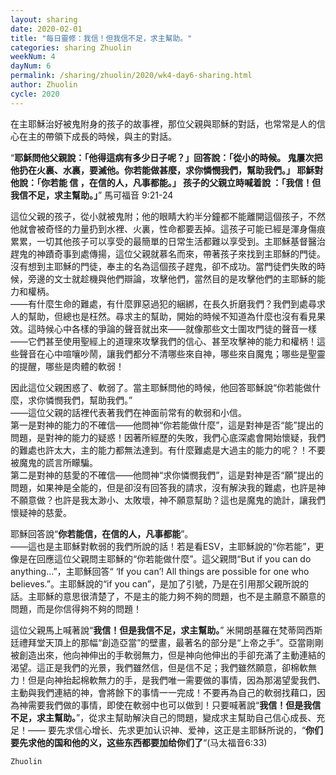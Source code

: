 ```yaml
---
layout: sharing
date: 2020-02-01
title: "每日靈修：我信！但我信不足，求主幫助。"
categories: sharing Zhuolin
weekNum: 4
dayNum: 6
permalink: /sharing/zhuolin/2020/wk4-day6-sharing.html
author: Zhuolin
cycle: 2020
---
```


在主耶穌治好被鬼附身的孩子的故事裡，那位父親與耶穌的對話，也常常是人的信心在主的帶領下成長的時候，與主的對話。  

“**耶穌問他父親說：「他得這病有多少日子呢？」回答說：「從小的時候。 鬼屢次把他扔在火裏、水裏，要滅他。你若能做甚麼，求你憐憫我們，幫助我們。」 耶穌對他說：「你若能 信 ，在信的人，凡事都能。」 孩子的父親立時喊着說 ：「我信！但我信不足，求主幫助。」**” 馬可福音 9:21-24   

這位父親的孩子，從小就被鬼附；他的眼睛大約半分鐘都不能離開這個孩子，不然他就會被奇怪的力量扔到水裡、火裏，性命都要丟掉。這孩子可能已經是渾身傷痕累累，一切其他孩子可以享受的最簡單的日常生活都難以享受到。主耶穌基督醫治趕鬼的神蹟奇事到處傳揚，這位父親就慕名而來，帶著孩子來找到主耶穌的門徒。沒有想到主耶穌的門徒，奉主的名為這個孩子趕鬼，卻不成功。當門徒們失敗的時候，旁邊的文士就趁機與他們辯論，攻擊他們，當然目的是攻擊他們的主耶穌的能力和權柄。  
——有什麼生命的難處，有什麼罪惡過犯的綑綁，在長久折磨我們？我們到處尋求人的幫助，但總也是枉然。尋求主的幫助，開始的時候不知道為什麼也沒有看見果效。這時候心中各樣的爭論的聲音就出來——就像那些文士圍攻門徒的聲音一樣——它們甚至使用聖經上的道理來攻擊我們的信心、甚至攻擊神的能力和權柄！這些聲音在心中喧嚷吵鬧，讓我們都分不清哪些來自神，哪些來自魔鬼；哪些是聖靈的提醒，哪些是肉體的軟弱！  

因此這位父親困惑了、軟弱了。當主耶穌問他的時候，他回答耶穌說“你若能做什麼，求你憐憫我們，幫助我們。”  
——這位父親的話裡代表著我們在神面前常有的軟弱和小信。  
第一是對神的能力的不確信——他問神“你若能做什麼”，這是對神是否“能”提出的問題，是對神的能力的疑惑！因著所經歷的失敗，我們心底深處會開始懷疑，我們的難處也許太大，主的能力都無法達到。有什麼難處是大過主的能力的呢？！不要被魔鬼的謊言所矇騙。  
第二是對神的慈愛的不確信——他問神“求你憐憫我們”，這是對神是否“願”提出的問題，如果神是全能的，但是卻沒有回答我的請求，沒有解決我的難處，也許是神不願意做？也許是我太渺小、太敗壞，神不願意幫助？這也是魔鬼的詭計，讓我們懷疑神的慈愛。  

耶穌回答說“**你若能信，在信的人，凡事都能**”。  
——這也是主耶穌對軟弱的我們所說的話！若是看ESV，主耶穌說的“你若能”，更像是在回應這位父親問主耶穌的“你若能做什麼”。這父親問“But if you can do anything...”，主耶穌回答“ ‘If you can’! All things are possible for one who believes.”。主耶穌說的“if you can”，是加了引號，乃是在引用那父親所說的話。主耶穌的意思很清楚了，不是主的能力夠不夠的問題，也不是主願意不願意的問題，而是你信得夠不夠的問題！  

這位父親馬上喊著說“**我信！但是我信不足，求主幫助。**” 米開朗基羅在梵蒂岡西斯廷禮拜堂天頂上的那幅“創造亞當”的壁畫，最著名的部分是“上帝之手”。亞當剛剛被創造出來，他向神伸出的手軟弱無力，但是神向他伸出的手卻充滿了主動連結的渴望。這正是我們的光景，我們雖然信，但是信不足；我們雖然願意，卻棉軟無力！但是向神抬起棉軟無力的手，是我們唯一需要做的事情，因為那渴望愛我們、主動與我們連結的神，會將餘下的事情一一完成！不要再為自己的軟弱找藉口，因為神需要我們做的事情，即使在軟弱中也可以做到！只要喊著說“**我信！但是我信不足，求主幫助。**”，從求主幫助解決自己的問題，變成求主幫助自己信心成長、充足！—— 要先求信心增长、先求更加认识神、爱神，这正是主耶稣所说的，“**你们要先求他的国和他的义，这些东西都要加给你们了**“(马太福音6:33)  

`Zhuolin`  
